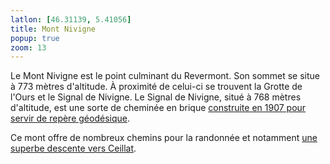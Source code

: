 ```yaml
---
latlon: [46.31139, 5.41056]
title: Mont Nivigne
popup: true
zoom: 13
---
```


Le Mont Nivigne est le point culminant du Revermont. Son sommet se situe à
773&nbsp;mètres d'altitude. À proximité de celui-ci se trouvent la
Grotte de l'Ours et le Signal de Nivigne. Le Signal de Nivigne, situé à
768&nbsp;mètres d'altitude, est une sorte de cheminée en brique [construite en
1907 pour servir de repère
géodésique](http://www.leprogres.fr/sortir/2014/05/22/le-signal-du-mont-nivigne-la-vigie-du-revermont).

Ce mont offre de nombreux chemins pour la randonnée et notamment [une superbe
descente vers Ceillat](/single-tracks/descente-mont-nivigne-ceillat/).
